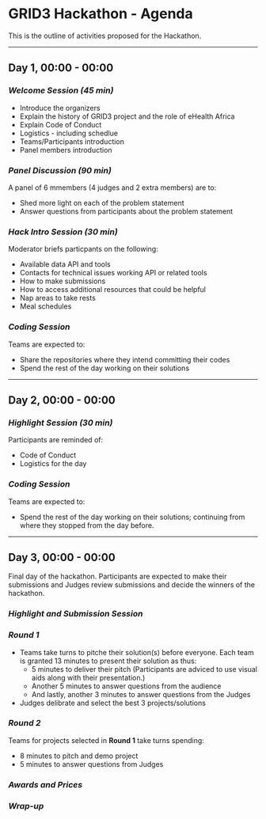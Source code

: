 # GRID3 Hackathon - Agenda

This is the outline of activities proposed for the Hackathon.

---

## Day 1, 00:00 - 00:00

### *Welcome Session (45 min)*

* Introduce the organizers
* Explain the history of GRID3 project and the role of eHealth Africa
* Explain Code of Conduct
* Logistics - including schedlue
* Teams/Participants introduction
* Panel members introduction

### *Panel Discussion (90 min)*

A panel of 6 mmembers (4 judges and 2 extra members) are to:

* Shed more light on each of the problem statement
* Answer questions from participants about the problem statement

### *Hack Intro Session (30 min)*

Moderator briefs particpants on the following:

* Available data API and tools
* Contacts for technical issues working API or related tools
* How to make submissions
* How to access additional resources that could be helpful
* Nap areas to take rests
* Meal schedules

### *Coding Session*

Teams are expected to:

* Share the repositories where they intend committing their codes
* Spend the rest of the day working on their solutions

---

## Day 2, 00:00 - 00:00

### *Highlight Session (30 min)*

Participants are reminded of:

* Code of Conduct
* Logistics for the day


### *Coding Session*

Teams are expected to:

* Spend the rest of the day working on their solutions; continuing from where they stopped from the day before.

---

## Day 3, 00:00 - 00:00

Final day of the hackathon. Participants are expected to make their submissions and Judges review submissions and decide the winners of the hackathon.

### *Highlight and Submission Session*

### *Round 1*

* Teams take turns to pitche their solution(s) before everyone. Each team is granted 13 minutes to present their solution as thus:
    * 5 minutes to deliver their pitch (Participants are adviced to use visual aids along with their presentation.)
    * Another 5 minutes to answer questions from the audience
    * And lastly, another 3 minutes to answer questions from the Judges
* Judges delibrate and select the best 3 projects/solutions

### *Round 2*

Teams for projects selected in **Round 1** take turns spending:
* 8 minutes to pitch and demo project
* 5 minutes to answer questions from Judges


### *Awards and Prices*

### *Wrap-up*
